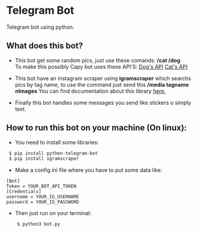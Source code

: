# Telegram Bot
Telegram bot using python.

## What does this bot?
* This bot get some random pics, just use these comands: **/cat  /dog**  
  To make this possibly Capy bot uses these API'S:
  [Dog's API](https://dog.ceo/)
  [Cat's API](https://thecatapi.com/)

* This bot have an instagram scraper using **igramscraper** which searchs pics by tag name, to use the command just send this **/media tagname nImages**
  You can find documentation about this library [here.](https://pypi.org/project/igramscraper/)

* Finally this bot handles some messages you send like stickers o simply text.

## How to run this bot on your machine (On linux):

* You need to install some libraries:
```bash
 $ pip install python-telegram-bot
 $ pip install igramscraper
```
* Make a config.ini file where you have to put some data like:
```
[Bot]
Token = YOUR_BOT_API_TOKEN
[Credentials]
username = YOUR_IG_USERNAME   
password = YOUR_IG_PASSWORD
```
* Then just run on your terminal:
```bash
    $ python3 bot.py
 ```
